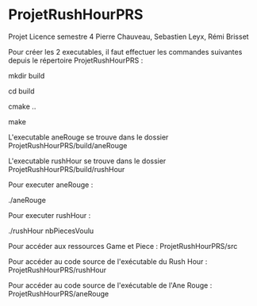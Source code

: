 # ProjetRushHourPRS
Projet Licence semestre 4 Pierre Chauveau, Sebastien Leyx, Rémi Brisset

Pour créer les 2 executables, il faut effectuer les commandes suivantes depuis 
le répertoire ProjetRushHourPRS : 

mkdir build

cd build

cmake ..

make

L'executable aneRouge se trouve dans le dossier ProjetRushHourPRS/build/aneRouge

L'executable rushHour se trouve dans le dossier ProjetRushHourPRS/build/rushHour

Pour executer aneRouge :

./aneRouge

Pour executer rushHour :

./rushHour nbPiecesVoulu

Pour accéder aux ressources Game et Piece : ProjetRushHourPRS/src

Pour accéder au code source de l'exécutable du Rush Hour : ProjetRushHourPRS/rushHour

Pour accéder au code source de l'exécutable de l'Ane Rouge : ProjetRushHourPRS/aneRouge
